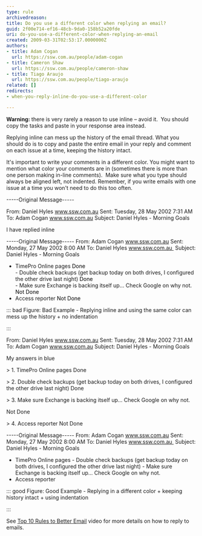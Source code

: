 ```yaml
---
type: rule
archivedreason: 
title: Do you use a different color when replying an email?
guid: 2f00e714-ef16-48cb-9da0-158b52a20fde
uri: do-you-use-a-different-color-when-replying-an-email
created: 2009-03-31T02:53:17.0000000Z
authors:
- title: Adam Cogan
  url: https://ssw.com.au/people/adam-cogan
- title: Cameron Shaw
  url: https://ssw.com.au/people/cameron-shaw
- title: Tiago Araujo
  url: https://ssw.com.au/people/tiago-araujo
related: []
redirects:
- when-you-reply-inline-do-you-use-a-different-color

---
```


**Warning:** there is very rarely a reason to use inline – avoid it.  You should copy the tasks and paste in your response area instead.




Replying inline can mess up the history of the email thread. What you should do is to copy and paste the entire email in your reply and comment on each issue at a time, keeping the history intact.

It's important to write your comments in a different color. You might want to mention what color your comments are in (sometimes there is more than one person making in-line comments).  Make sure what you type should always be aligned left, not indented. Remember, if you write emails with one issue at a time you won't need to do this too often. 


<!--endintro-->
 
-----Original Message-----

From: Daniel Hyles www.ssw.com.au
Sent: Tuesday, 28 May 2002 7:31 AM
To: Adam Cogan www.ssw.com.au
Subject: Daniel Hyles - Morning Goals

I have replied inline



-----Original Message-----
From: Adam Cogan www.ssw.com.au
Sent: Monday, 27 May 2002 8:00 AM
To: Daniel Hyles www.ssw.com.au 
Subject: Daniel Hyles - Morning Goals

- TimePro Online pages
<font style="color&#58;#000000;"><span class="RedText" style="color&#58;#000000;"><span style="color&#58;#000000;">Done</span></span><br style="color&#58;#000000;"><span style="color&#58;#000000;"> </span></font>- Double check backups (get backup today on both drives, I configured the other drive last night)
<font style="color&#58;#000000;"><span class="RedText" style="color&#58;#000000;"><span style="color&#58;#000000;">Done</span></span><br style="color&#58;#000000;"><span style="color&#58;#000000;"> </span></font>- Make sure Exchange is backing itself up... Check Google on why not.
<font style="color&#58;#000000;"><span style="color&#58;#000000;">Not Done</span></font>
- Access reporter
<font color="#ff0000"><span class="RedText" style="color&#58;#000000;"><span style="color&#58;#000000;">Not Done</span></span> </font>
 

::: bad
Figure: Bad Example - Replying inline and using the same color can mess up the history + no indentation 

:::



From: Daniel Hyles www.ssw.com.au
Sent: Tuesday, 28 May 2002 7:31 AM
To: Adam Cogan www.ssw.com.au
Subject: Daniel Hyles - Morning Goals

My answers in blue

&gt; 1. TimePro Online pages
Done

&gt; 2. Double check backups (get backup today on both drives, I configured the other drive last night)
Done

&gt; 3. Make sure Exchange is backing itself up... Check Google on why not.

Not Done

&gt; 4. Access reporter
Not Done



-----Original Message-----
From: Adam Cogan www.ssw.com.au
Sent: Monday, 27 May 2002 8:00 AM
To: Daniel Hyles www.ssw.com.au 
Subject: Daniel Hyles - Morning Goals

- TimePro Online pages<font style="color&#58;#000000;">
</font>- Double check backups (get backup today on both drives, I configured the other drive last night)<font style="color&#58;#000000;">
</font>- Make sure Exchange is backing itself up... Check Google on why not.
- Access reporter


::: good
Figure: Good Example - Replying in a different color + keeping history intact + using indentation 

:::



See [Top 10 Rules to Better Email](https&#58;//tv.ssw.com/top-rules-to-better-email-by-ulysses-maclaren/) video for more details on how to reply to emails.
